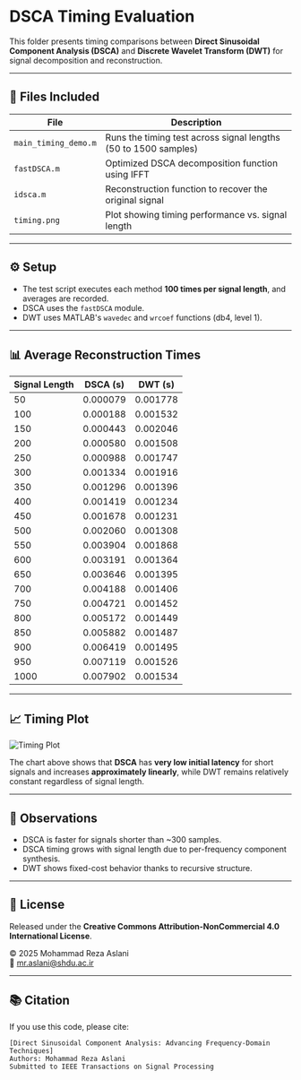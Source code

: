 # DSCA Timing Evaluation

This folder presents timing comparisons between **Direct Sinusoidal Component Analysis (DSCA)** and **Discrete Wavelet Transform (DWT)** for signal decomposition and reconstruction.

---

## 📁 Files Included

| File                      | Description                                                     |
|---------------------------|-----------------------------------------------------------------|
| `main_timing_demo.m`     | Runs the timing test across signal lengths (50 to 1500 samples) |
| `fastDSCA.m`             | Optimized DSCA decomposition function using IFFT                |
| `idsca.m`                | Reconstruction function to recover the original signal          |
| `timing.png`             | Plot showing timing performance vs. signal length              |

---

## ⚙️ Setup

- The test script executes each method **100 times per signal length**, and averages are recorded.
- DSCA uses the `fastDSCA` module.
- DWT uses MATLAB's `wavedec` and `wrcoef` functions (db4, level 1).

---

## 📊 Average Reconstruction Times

| Signal Length | DSCA (s) | DWT (s)  |
|---------------|----------|----------|
| 50            | 0.000079 | 0.001778 |
| 100           | 0.000188 | 0.001532 |
| 150           | 0.000443 | 0.002046 |
| 200           | 0.000580 | 0.001508 |
| 250           | 0.000988 | 0.001747 |
| 300           | 0.001334 | 0.001916 |
| 350           | 0.001296 | 0.001396 |
| 400           | 0.001419 | 0.001234 |
| 450           | 0.001678 | 0.001231 |
| 500           | 0.002060 | 0.001308 |
| 550           | 0.003904 | 0.001868 |
| 600           | 0.003191 | 0.001364 |
| 650           | 0.003646 | 0.001395 |
| 700           | 0.004188 | 0.001406 |
| 750           | 0.004721 | 0.001452 |
| 800           | 0.005172 | 0.001449 |
| 850           | 0.005882 | 0.001487 |
| 900           | 0.006419 | 0.001495 |
| 950           | 0.007119 | 0.001526 |
| 1000          | 0.007902 | 0.001534 |

---

## 📈 Timing Plot

![Timing Plot](timing.png)

The chart above shows that **DSCA** has **very low initial latency** for short signals and increases **approximately linearly**, while DWT remains relatively constant regardless of signal length.

---

## 📌 Observations

- DSCA is faster for signals shorter than ~300 samples.
- DSCA timing grows with signal length due to per-frequency component synthesis.
- DWT shows fixed-cost behavior thanks to recursive structure.

---

## 🔧 License

Released under the **Creative Commons Attribution-NonCommercial 4.0 International License**.

© 2025 Mohammad Reza Aslani  
📧 [mr.aslani@shdu.ac.ir](mailto:mr.aslani@shdu.ac.ir)

---

## 📚 Citation

If you use this code, please cite:

```
[Direct Sinusoidal Component Analysis: Advancing Frequency-Domain Techniques]  
Authors: Mohammad Reza Aslani  
Submitted to IEEE Transactions on Signal Processing
```

